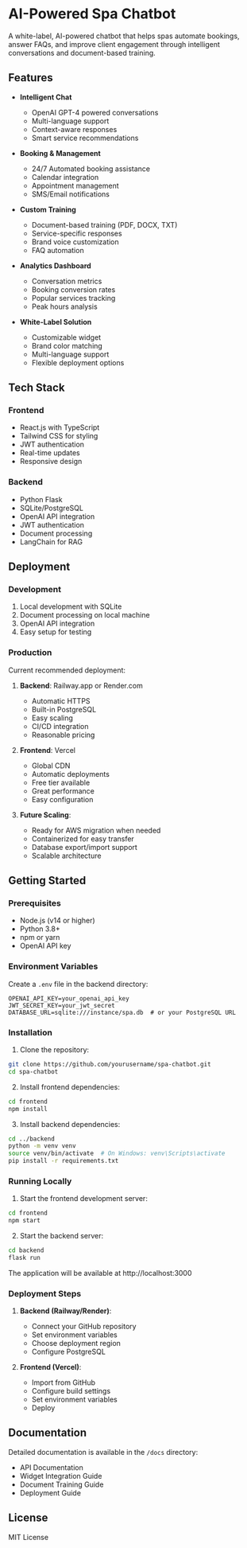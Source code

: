 # AI-Powered Spa Chatbot

A white-label, AI-powered chatbot that helps spas automate bookings, answer FAQs, and improve client engagement through intelligent conversations and document-based training.

## Features

- **Intelligent Chat**
  - OpenAI GPT-4 powered conversations
  - Multi-language support
  - Context-aware responses
  - Smart service recommendations

- **Booking & Management**
  - 24/7 Automated booking assistance
  - Calendar integration
  - Appointment management
  - SMS/Email notifications

- **Custom Training**
  - Document-based training (PDF, DOCX, TXT)
  - Service-specific responses
  - Brand voice customization
  - FAQ automation

- **Analytics Dashboard**
  - Conversation metrics
  - Booking conversion rates
  - Popular services tracking
  - Peak hours analysis

- **White-Label Solution**
  - Customizable widget
  - Brand color matching
  - Multi-language support
  - Flexible deployment options

## Tech Stack

### Frontend
- React.js with TypeScript
- Tailwind CSS for styling
- JWT authentication
- Real-time updates
- Responsive design

### Backend
- Python Flask
- SQLite/PostgreSQL
- OpenAI API integration
- JWT authentication
- Document processing
- LangChain for RAG

## Deployment

### Development
1. Local development with SQLite
2. Document processing on local machine
3. OpenAI API integration
4. Easy setup for testing

### Production
Current recommended deployment:

1. **Backend**: Railway.app or Render.com
   - Automatic HTTPS
   - Built-in PostgreSQL
   - Easy scaling
   - CI/CD integration
   - Reasonable pricing

2. **Frontend**: Vercel
   - Global CDN
   - Automatic deployments
   - Free tier available
   - Great performance
   - Easy configuration

3. **Future Scaling**:
   - Ready for AWS migration when needed
   - Containerized for easy transfer
   - Database export/import support
   - Scalable architecture

## Getting Started

### Prerequisites
- Node.js (v14 or higher)
- Python 3.8+
- npm or yarn
- OpenAI API key

### Environment Variables
Create a `.env` file in the backend directory:

```env
OPENAI_API_KEY=your_openai_api_key
JWT_SECRET_KEY=your_jwt_secret
DATABASE_URL=sqlite:///instance/spa.db  # or your PostgreSQL URL
```

### Installation

1. Clone the repository:
```bash
git clone https://github.com/yourusername/spa-chatbot.git
cd spa-chatbot
```

2. Install frontend dependencies:
```bash
cd frontend
npm install
```

3. Install backend dependencies:
```bash
cd ../backend
python -m venv venv
source venv/bin/activate  # On Windows: venv\Scripts\activate
pip install -r requirements.txt
```

### Running Locally

1. Start the frontend development server:
```bash
cd frontend
npm start
```

2. Start the backend server:
```bash
cd backend
flask run
```

The application will be available at http://localhost:3000

### Deployment Steps

1. **Backend (Railway/Render)**:
   - Connect your GitHub repository
   - Set environment variables
   - Choose deployment region
   - Configure PostgreSQL

2. **Frontend (Vercel)**:
   - Import from GitHub
   - Configure build settings
   - Set environment variables
   - Deploy

## Documentation

Detailed documentation is available in the `/docs` directory:
- API Documentation
- Widget Integration Guide
- Document Training Guide
- Deployment Guide

## License

MIT License 